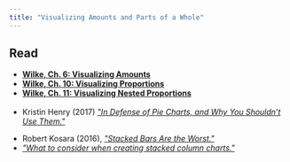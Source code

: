 ```yaml
---
title: "Visualizing Amounts and Parts of a Whole"
---
```


## Read

- **[Wilke, Ch. 6: Visualizing Amounts](https://serialmentor.com/dataviz/visualizing-amounts.html)**
- **[Wilke, Ch. 10: Visualizing Proportions](https://serialmentor.com/dataviz/visualizing-proportions.html)**
- **[Wilke, Ch. 11: Visualizing Nested Proportions](https://serialmentor.com/dataviz/nested-proportions.html)**
<br><br>
- Kristin Henry (2017) _["In Defense of Pie Charts, and Why You Shouldn’t Use Them."](https://medium.com/@KristinHenry/in-defense-of-pie-charts-and-why-you-shouldnt-use-them-df2e8ccb5f76)_
<!-- - Robert Kosara (2010), _["Understanding Pie Charts."](https://eagereyes.org/techniques/pie-charts)_ -->
- Robert Kosara (2016), _["Stacked Bars Are the Worst."](https://eagereyes.org/techniques/stacked-bars-are-the-worst)_
- _["What to consider when creating stacked column charts."](https://academy.datawrapper.de/article/133-what-to-consider-when-creating-stacked-column-charts)_